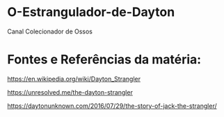 # O-Estrangulador-de-Dayton
Canal Colecionador de Ossos

# Fontes e Referências da matéria:

https://en.wikipedia.org/wiki/Dayton_Strangler

https://unresolved.me/the-dayton-strangler

https://daytonunknown.com/2016/07/29/the-story-of-jack-the-strangler/
